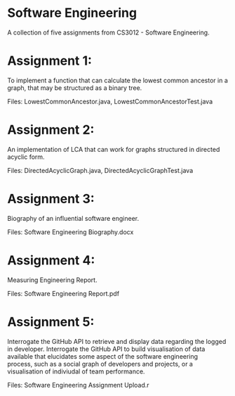 # Software Engineering

 A collection of five assignments from CS3012 - Software Engineering.

 # Assignment 1: 
 To implement a function that can calculate the lowest common ancestor in a graph, that may be structured as a binary tree.
 
 Files: LowestCommonAncestor.java, LowestCommonAncestorTest.java

# Assignment 2: 
An implementation of LCA that can work for graphs structured in directed acyclic form.

Files: DirectedAcyclicGraph.java, DirectedAcyclicGraphTest.java

# Assignment 3: 
Biography of an influential software engineer.

Files: Software Engineering Biography.docx

# Assignment 4: 
Measuring Engineering Report.

Files: Software Engineering Report.pdf

# Assignment 5: 
Interrogate the GitHub API to retrieve and display data regarding the logged in developer.
Interrogate the GitHub API to build visualisation of data available that elucidates some aspect of the software engineering   
process, such as a social graph of developers and projects, or a visualisation of indiviudal of team performance.

Files: Software Engineering Assignment Upload.r
